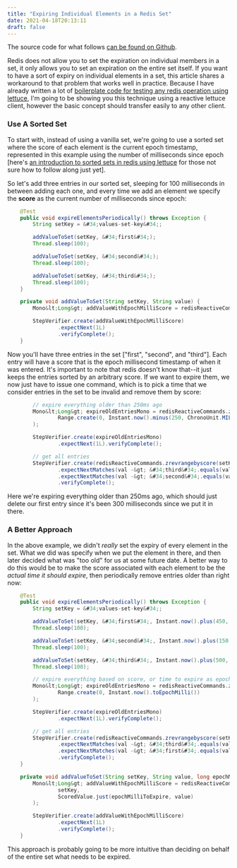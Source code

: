 ```yaml
---
title: "Expiring Individual Elements in a Redis Set"
date: 2021-04-18T20:13:11
draft: false
---
```


The source code for what follows [can be found on Github](https://github.com/nfisher23/reactive-programming-webflux).

Redis does not allow you to set the expiration on individual members in a set, it only allows you to set an expiration on the entire set itself. If you want to have a sort of expiry on individual elements in a set, this article shares a workaround to that problem that works well in practice. Because I have already written a lot of [boilerplate code for testing any redis operation using lettuce](https://nickolasfisher.com/blog/How-to-use-Embedded-Redis-to-Test-a-Lettuce-Client-in-Spring-Boot-Webflux), I&#39;m going to be showing you this technique using a reactive lettuce client, however the basic concept should transfer easily to any other client.

### Use A Sorted Set

To start with, instead of using a vanilla set, we&#39;re going to use a sorted set where the score of each element is the current epoch timestamp, represented in this example using the number of milliseconds since epoch \[here&#39;s [an introduction to sorted sets in redis using lettuce](https://nickolasfisher.com/blog/A-Guide-to-Operating-on-Sorted-Sets-in-Redis-with-Lettuce) for those not sure how to follow along just yet\].

So let&#39;s add three entries in our sorted set, sleeping for 100 milliseconds in between adding each one, and every time we add an element we specify the **score** as the current number of milliseconds since epoch:

```java
    @Test
    public void expireElementsPeriodically() throws Exception {
        String setKey = &#34;values-set-key&#34;;

        addValueToSet(setKey, &#34;first&#34;);
        Thread.sleep(100);

        addValueToSet(setKey, &#34;second&#34;);
        Thread.sleep(100);

        addValueToSet(setKey, &#34;third&#34;);
        Thread.sleep(100);
    }

    private void addValueToSet(String setKey, String value) {
        Mono&lt;Long&gt; addValueWithEpochMilliScore = redisReactiveCommands.zadd(setKey, ScoredValue.just(Instant.now().toEpochMilli(), value));

        StepVerifier.create(addValueWithEpochMilliScore)
                .expectNext(1L)
                .verifyComplete();
    }

```

Now you&#39;ll have three entries in the set \[&#34;first&#34;, &#34;second&#34;, and &#34;third&#34;\]. Each entry will have a score that is the epoch millisecond timestamp of when it was entered. It&#39;s important to note that redis doesn&#39;t know that--it just keeps the entries sorted by an arbitrary score. If we want to expire them, we now just have to issue one command, which is to pick a time that we consider entries in the set to be invalid and remove them by score:

```java
        // expire everything older than 250ms ago
        Mono&lt;Long&gt; expireOldEntriesMono = redisReactiveCommands.zremrangebyscore(setKey,
                Range.create(0, Instant.now().minus(250, ChronoUnit.MILLIS).toEpochMilli())
        );

        StepVerifier.create(expireOldEntriesMono)
                .expectNext(1L).verifyComplete();

        // get all entries
        StepVerifier.create(redisReactiveCommands.zrevrangebyscore(setKey, Range.unbounded()))
                .expectNextMatches(val -&gt; &#34;third&#34;.equals(val))
                .expectNextMatches(val -&gt; &#34;second&#34;.equals(val))
                .verifyComplete();

```

Here we&#39;re expiring everything older than 250ms ago, which should just delete our first entry since it&#39;s been 300 milliseconds since we put it in there.

### A Better Approach

In the above example, we didn&#39;t _really_ set the expiry of every element in the set. What we did was specify when we put the element in there, and then later decided what was &#34;too old&#34; for us at some future date. A better way to do this would be to make the score associated with each element to be the _actual time it should expire_, then periodically remove entries older than right now:

```java
    @Test
    public void expireElementsPeriodically() throws Exception {
        String setKey = &#34;values-set-key&#34;;

        addValueToSet(setKey, &#34;first&#34;, Instant.now().plus(450, ChronoUnit.MILLIS).toEpochMilli());
        Thread.sleep(100);

        addValueToSet(setKey, &#34;second&#34;, Instant.now().plus(150, ChronoUnit.MILLIS).toEpochMilli());
        Thread.sleep(100);

        addValueToSet(setKey, &#34;third&#34;, Instant.now().plus(500, ChronoUnit.MILLIS).toEpochMilli());
        Thread.sleep(100);

        // expire everything based on score, or time to expire as epoch millisecond
        Mono&lt;Long&gt; expireOldEntriesMono = redisReactiveCommands.zremrangebyscore(setKey,
                Range.create(0, Instant.now().toEpochMilli())
        );

        StepVerifier.create(expireOldEntriesMono)
                .expectNext(1L).verifyComplete();

        // get all entries
        StepVerifier.create(redisReactiveCommands.zrevrangebyscore(setKey, Range.unbounded()))
                .expectNextMatches(val -&gt; &#34;third&#34;.equals(val))
                .expectNextMatches(val -&gt; &#34;first&#34;.equals(val))
                .verifyComplete();
    }

    private void addValueToSet(String setKey, String value, long epochMilliToExpire) {
        Mono&lt;Long&gt; addValueWithEpochMilliScore = redisReactiveCommands.zadd(
                setKey,
                ScoredValue.just(epochMilliToExpire, value)
        );

        StepVerifier.create(addValueWithEpochMilliScore)
                .expectNext(1L)
                .verifyComplete();
    }

```

This approach is probably going to be more intuitive than deciding on behalf of the entire set what needs to be expired.
